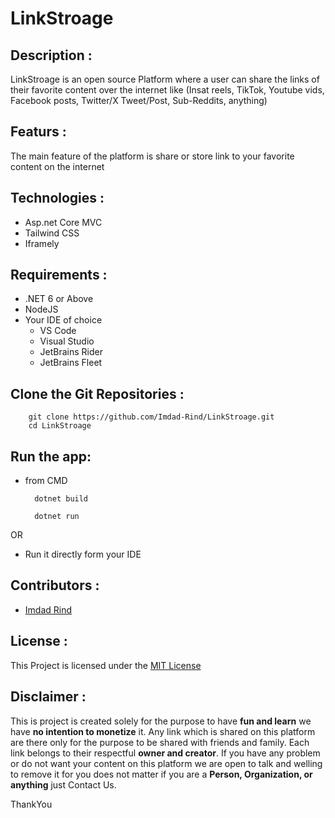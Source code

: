 # LinkStroage

## Description : 
LinkStroage is an open source Platform where a user can share the links of their favorite content over the internet like (Insat reels, TikTok, Youtube vids, Facebook posts, Twitter/X Tweet/Post, Sub-Reddits, anything)

## Featurs :
The main feature of the platform is share or store link to your favorite content on the internet

## Technologies :
- Asp.net Core MVC
- Tailwind CSS
- Iframely 

## Requirements :
- .NET 6 or Above
- NodeJS
- Your IDE of choice
  * VS Code
  * Visual Studio
  * JetBrains Rider
  * JetBrains Fleet

## Clone the Git Repositories :
```shell
    git clone https://github.com/Imdad-Rind/LinkStroage.git
    cd LinkStroage
```

## Run the app:
- from CMD

        dotnet build
        
        dotnet run

OR

- Run it directly form your IDE

## Contributors :

- [Imdad Rind](https://github.com/imdad-rind)

## License :

This Project is licensed under the [MIT License](https://github.com/Imdad-Rind/LinkStroage/blob/main/LICENSE)

## Disclaimer :

This is project is created solely for the purpose to have **fun and learn** we have **no intention to monetize** it.
Any link which is shared on this platform are there only for the purpose to be shared with friends and family.
Each link belongs to their respectful **owner and creator**.
If you have any problem or do not want your content on this platform we are open to talk and welling to remove it for you does not matter if you are a **Person, Organization, or anything** just Contact Us.

ThankYou

